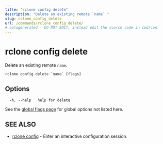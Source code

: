 ```yaml
---
title: "rclone config delete"
description: "Delete an existing remote `name`."
slug: rclone_config_delete
url: /commands/rclone_config_delete/
# autogenerated - DO NOT EDIT, instead edit the source code in cmd/config/delete/ and as part of making a release run "make commanddocs"
---
```

# rclone config delete

Delete an existing remote `name`.

```
rclone config delete `name` [flags]
```

## Options

```
  -h, --help   help for delete
```

See the [global flags page](/flags/) for global options not listed here.

## SEE ALSO

* [rclone config](/commands/rclone_config/)	 - Enter an interactive configuration session.

